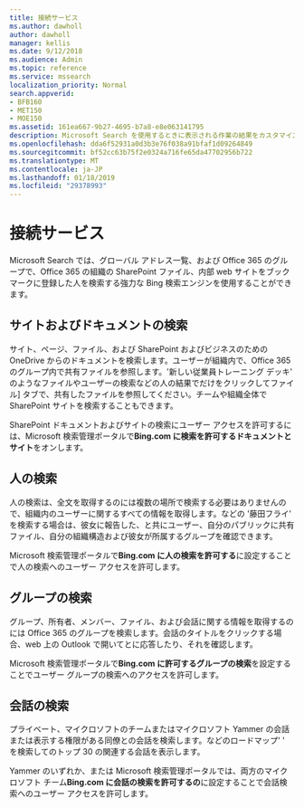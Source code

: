 ```yaml
---
title: 接続サービス
ms.author: dawholl
author: dawholl
manager: kellis
ms.date: 9/12/2018
ms.audience: Admin
ms.topic: reference
ms.service: mssearch
localization_priority: Normal
search.appverid:
- BFB160
- MET150
- MOE150
ms.assetid: 161ea667-9b27-4695-b7a8-e8e063141795
description: Microsoft Search を使用するときに表示される作業の結果をカスタマイズする方法について説明します。
ms.openlocfilehash: dda6f52931a0d3b3e76f038a91bfaf1d09264849
ms.sourcegitcommit: bf52cc63b75f2e0324a716fe65da47702956b722
ms.translationtype: MT
ms.contentlocale: ja-JP
ms.lasthandoff: 01/18/2019
ms.locfileid: "29378993"
---
```

# <a name="connected-services"></a>接続サービス

Microsoft Search では、グローバル アドレス一覧、および Office 365 のグループで、Office 365 の組織の SharePoint ファイル、内部 web サイトをブックマークに登録した人を検索する強力な Bing 検索エンジンを使用することができます。
  
## <a name="search-for-sites-and-documents"></a>サイトおよびドキュメントの検索

サイト、ページ、ファイル、および SharePoint およびビジネスのための OneDrive からのドキュメントを検索します。ユーザーが組織内で、Office 365 のグループ内で共有ファイルを参照します。'新しい従業員トレーニング デッキ' のようなファイルやユーザーの検索などの人の結果でだけをクリックしてファイル] タブで、共有したファイルを参照してください。チームや組織全体で SharePoint サイトを検索することもできます。
  
SharePoint ドキュメントおよびサイトの検索にユーザー アクセスを許可するには、Microsoft 検索管理ポータルで**Bing.com に検索を許可するドキュメントとサイト**をオンします。 
  
## <a name="search-for-people"></a>人の検索

人の検索は、全文を取得するのには複数の場所で検索する必要はありませんので、組織内のユーザーに関するすべての情報を取得します。などの '藤田フライ' を検索する場合は、彼女に報告した、と共にユーザー、自分のパブリックに共有ファイル、自分の組織構造および彼女が所属するグループを確認できます。
  
Microsoft 検索管理ポータルで**Bing.com に人の検索を許可する**に設定することで人の検索へのユーザー アクセスを許可します。 
  
## <a name="search-for-groups"></a>グループの検索

グループ、所有者、メンバー、ファイル、および会話に関する情報を取得するのには Office 365 のグループを検索します。会話のタイトルをクリックする場合、web 上の Outlook で開いてとに応答したり、それを確認します。
  
Microsoft 検索管理ポータルで**Bing.com に許可するグループの検索**を設定することでユーザー グループの検索へのアクセスを許可します。 
  
## <a name="search-for-conversations"></a>会話の検索

プライベート、マイクロソフトのチームまたはマイクロソフト Yammer の会話または表示する権限がある同僚との会話を検索します。などのロードマップ' ' を検索してのトップ 30 の関連する会話を表示します。
  
Yammer のいずれか、または Microsoft 検索管理ポータルでは、両方のマイクロソフト チーム**Bing.com に会話の検索を許可するの**に設定することで会話検索へのユーザー アクセスを許可します。 

  


